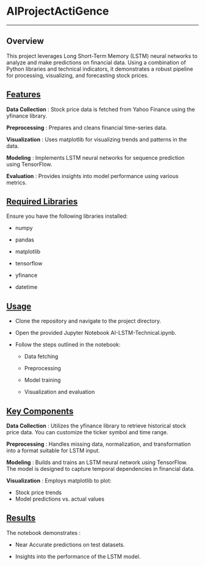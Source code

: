 # AIProjectActiGence
-------------------

<h2>Overview</h2>

This project leverages Long Short-Term Memory (LSTM) neural networks to analyze and make predictions on financial data. Using a combination of Python libraries and technical indicators, it demonstrates a robust pipeline for processing, visualizing, and forecasting stock prices.

<h2><u>Features</u></h2>

**Data Collection**  : Stock price data is fetched from Yahoo Finance using the yfinance library.

**Preprocessing**    : Prepares and cleans financial time-series data.

**Visualization**    : Uses matplotlib for visualizing trends and patterns in the data.

**Modeling**         : Implements LSTM neural networks for sequence prediction using TensorFlow.

**Evaluation**       : Provides insights into model performance using various metrics.


<h2><u>Required Libraries</u></h2>

Ensure you have the following libraries installed:

- numpy

- pandas

- matplotlib

- tensorflow

- yfinance

- datetime


<h2><u>Usage</u></h2>

- Clone the repository and navigate to the project directory.

- Open the provided Jupyter Notebook AI-LSTM-Technical.ipynb.

- Follow the steps outlined in the notebook:

  - Data fetching

  - Preprocessing

  - Model training

  - Visualization and evaluation


 <h2><u>Key Components</u></h2>


 **Data Collection** :
 Utilizes the yfinance library to retrieve historical stock price data. You can customize the ticker symbol and time range.

**Preprocessing**    :
Handles missing data, normalization, and transformation into a format suitable for LSTM input.

**Modeling**         :
Builds and trains an LSTM neural network using TensorFlow. The model is designed to capture temporal dependencies in financial data.

**Visualization**    :
Employs matplotlib to plot:
- Stock price trends
- Model predictions vs. actual values


<h2><u>Results</u></h2>

The notebook demonstrates  :

- Near Accurate predictions on test datasets.

- Insights into the performance of the LSTM model.


